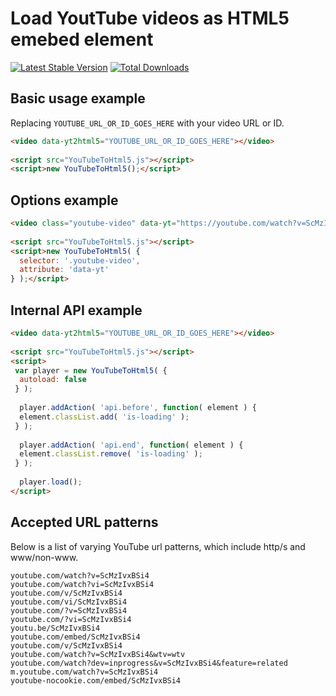 # Load YoutTube videos as HTML5 emebed element

[![Latest Stable Version](https://img.shields.io/npm/v/@thelevicole/youtube-to-html5-loader)](https://www.npmjs.com/package/@thelevicole/youtube-to-html5-loader)
[![Total Downloads](https://img.shields.io/npm/dt/@thelevicole/youtube-to-html5-loader)](https://www.npmjs.com/package/@thelevicole/youtube-to-html5-loader)
  
## Basic usage example  
Replacing `YOUTUBE_URL_OR_ID_GOES_HERE` with your video URL or ID.
  
```html  
<video data-yt2html5="YOUTUBE_URL_OR_ID_GOES_HERE"></video>  
  
<script src="YouTubeToHtml5.js"></script>  
<script>new YouTubeToHtml5();</script>  
```  
  
## Options example  
```html  
<video class="youtube-video" data-yt="https://youtube.com/watch?v=ScMzIvxBSi4"></video>  
  
<script src="YouTubeToHtml5.js"></script>  
<script>new YouTubeToHtml5( {  
  selector: '.youtube-video',  
  attribute: 'data-yt'  
} );</script>  
```  
  
## Internal API example  
```html  
<video data-yt2html5="YOUTUBE_URL_OR_ID_GOES_HERE"></video>  
  
<script src="YouTubeToHtml5.js"></script>  
<script>  
 var player = new YouTubeToHtml5( {  
  autoload: false  
 } );  
  
  player.addAction( 'api.before', function( element ) {  
  element.classList.add( 'is-loading' );  
 } );  
    
  player.addAction( 'api.end', function( element ) {  
  element.classList.remove( 'is-loading' );  
 } );  
  
  player.load();  
</script>  
```

## Accepted URL patterns
Below is a list of varying YouTube url patterns, which include http/s and www/non-www.
```
youtube.com/watch?v=ScMzIvxBSi4
youtube.com/watch?vi=ScMzIvxBSi4
youtube.com/v/ScMzIvxBSi4
youtube.com/vi/ScMzIvxBSi4
youtube.com/?v=ScMzIvxBSi4
youtube.com/?vi=ScMzIvxBSi4
youtu.be/ScMzIvxBSi4
youtube.com/embed/ScMzIvxBSi4
youtube.com/v/ScMzIvxBSi4
youtube.com/watch?v=ScMzIvxBSi4&wtv=wtv
youtube.com/watch?dev=inprogress&v=ScMzIvxBSi4&feature=related
m.youtube.com/watch?v=ScMzIvxBSi4
youtube-nocookie.com/embed/ScMzIvxBSi4
```

